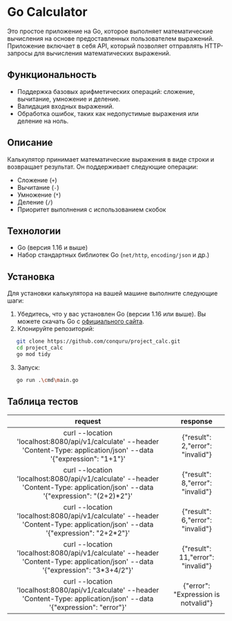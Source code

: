 # Go Calculator

Это простое приложение на Go, которое выполняет математические вычисления на основе предоставленных пользователем выражений. Приложение включает в себя API, который позволяет отправлять HTTP-запросы для вычисления математических выражений.

## Функциональность

- Поддержка базовых арифметических операций: сложение, вычитание, умножение и деление.
- Валидация входных выражений.
- Обработка ошибок, таких как недопустимые выражения или деление на ноль.

## Описание

Калькулятор принимает математические выражения в виде строки и возвращает результат. Он поддерживает следующие операции:
- Сложение (`+`)
- Вычитание (`-`)
- Умножение (`*`)
- Деление (`/`)
- Приоритет выполнения с использованием скобок

## Технологии

- Go (версия 1.16 и выше)
- Набор стандартных библиотек Go (`net/http`, `encoding/json` и др.)

## Установка

Для установки калькулятора на вашей машине выполните следующие шаги:

1. Убедитесь, что у вас установлен Go (версии 1.16 или выше). Вы можете скачать Go с [официального сайта](https://golang.org/dl/).
2. Клонируйте репозиторий:
```bash
   git clone https://github.com/conquru/project_calc.git
   cd project_calc
   go mod tidy
```
3. Запуск:
```bash
   go run .\cmd\main.go
```

## Таблица тестов

| request  | response |
| :---: | :---: |
| curl --location 'localhost:8080/api/v1/calculate' \--header 'Content-Type: application/json' \--data '{"expression": "1+1"}'  | {"result": 2,"error": "invalid"}  |
| curl --location 'localhost:8080/api/v1/calculate' \--header 'Content-Type: application/json' \--data '{"expression": "(2+2)*2"}'  | {"result": 8,"error": "invalid"}  |
| curl --location 'localhost:8080/api/v1/calculate' \--header 'Content-Type: application/json' \--data '{"expression": "2+2*2"}'  | {"result": 6,"error": "invalid"}  |
| curl --location 'localhost:8080/api/v1/calculate' \--header 'Content-Type: application/json' \--data '{"expression": "3*3+4/2"}'  | {"result": 11,"error": "invalid"}  |
| curl --location 'localhost:8080/api/v1/calculate' \--header 'Content-Type: application/json' \--data '{"expression": "error"}'  | {"error": "Expression is notvalid"}  |

